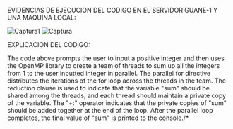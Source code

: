 EVIDENCIAS DE EJECUCION DEL CODIGO EN EL SERVIDOR GUANE-1 Y UNA MAQUINA LOCAL:

![Captura1](https://user-images.githubusercontent.com/93000699/234049493-3dbad24d-1ead-4a5c-ae1f-0cea88115951.PNG)
![Captura](https://user-images.githubusercontent.com/93000699/234049501-4b54d825-1b55-477c-9793-5154bbf248e5.PNG)


EXPLICACION DEL CODIGO:

The code above prompts the user to input a positive integer and then uses the OpenMP library to create a team of threads to sum up all the integers from 1 to the user inputted integer in parallel.
The parallel for directive distributes the iterations of the for loop across the threads in the team. The reduction clause is used to indicate that the variable "sum" should be shared among the threads, and each thread should maintain a private copy of the variable. The "+:" operator indicates that the private copies of "sum" should be added together at the end of the loop.
After the parallel loop completes, the final value of "sum" is printed to the console./*
